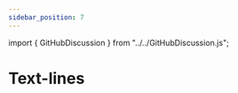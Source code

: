 ```yaml
---
sidebar_position: 7
---
```


import { GitHubDiscussion } from "../../GitHubDiscussion.js";

# Text-lines


<GitHubDiscussion ghid="20" />